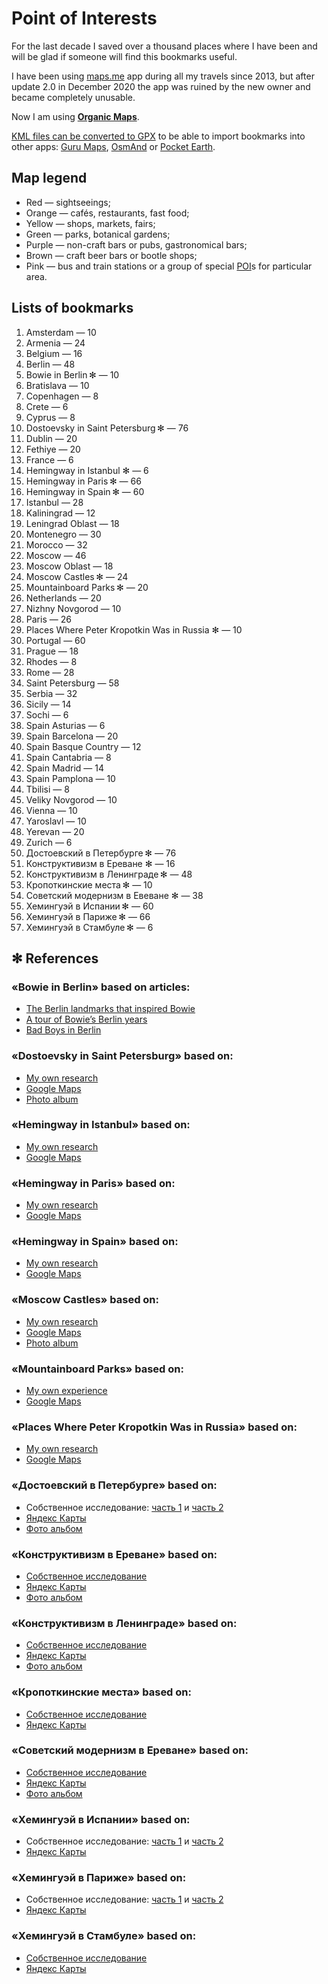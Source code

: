 # Point of Interests

For the last decade I saved over a thousand places where I have been and will be glad if someone will find this bookmarks useful.

I have been using [maps.me](https://maps.me) app during all my travels since 2013, but after update 2.0 in December 2020 the app was ruined by the new owner and became completely unusable.

Now I am using **[Organic Maps](https://organicmaps.app)**.

[KML files can be converted to GPX](https://github.com/enotramone/mmkml2gpx) to be able to import bookmarks into other apps: [Guru Maps](https://gurumaps.app), [OsmAnd](https://osmand.net) or [Pocket Earth](https://pocketearth.com).

## Map legend

* Red — sightseeings;
* Orange — cafés, restaurants, fast food;
* Yellow — shops, markets, fairs;
* Green — parks, botanical gardens;
* Purple — non-craft bars or pubs, gastronomical bars;
* Brown — craft beer bars or bootle shops;
* Pink — bus and train stations or a group of special [POI](https://en.wikipedia.org/wiki/Point_of_interest)s for particular area.

## Lists of bookmarks

1. Amsterdam — 10
1. Armenia — 24
1. Belgium — 16
1. Berlin — 48
1. Bowie in Berlin ✻ — 10
1. Bratislava — 10
1. Copenhagen — 8
1. Crete — 6
1. Cyprus — 8
1. Dostoevsky in Saint Petersburg ✻ — 76
1. Dublin — 20
1. Fethiye — 20
1. France — 6
1. Hemingway in Istanbul ✻ — 6
1. Hemingway in Paris ✻ — 66
1. Hemingway in Spain ✻ — 60
1. Istanbul — 28
1. Kaliningrad — 12
1. Leningrad Oblast — 18
1. Montenegro — 30
1. Morocco — 32
1. Moscow — 46
1. Moscow Oblast — 18
1. Moscow Castles ✻ — 24
1. Mountainboard Parks ✻ — 20
1. Netherlands — 20
1. Nizhny Novgorod — 10
1. Paris — 26
1. Places Where Peter Kropotkin Was in Russia ✻ — 10
1. Portugal — 60
1. Prague — 18
1. Rhodes — 8
1. Rome — 28
1. Saint Petersburg — 58
1. Serbia — 32
1. Sicily — 14
1. Sochi — 6
1. Spain Asturias — 6
1. Spain Barcelona — 20
1. Spain Basque Country — 12
1. Spain Cantabria — 8
1. Spain Madrid — 14
1. Spain Pamplona — 10
1. Tbilisi — 8
1. Veliky Novgorod — 10
1. Vienna — 10
1. Yaroslavl — 10
1. Yerevan — 20
1. Zurich — 6
1. Достоевский в Петербурге ✻ — 76
1. Конструктивизм в Ереване ✻ — 16
1. Конструктивизм в Ленинграде ✻ — 48
1. Кропоткинские места ✻ — 10
1. Советский модернизм в Евеване ✻ — 38
1. Хемингуэй в Испании ✻ — 60
1. Хемингуэй в Париже ✻ — 66
1. Хемингуэй в Стамбуле ✻ — 6

## ✻ References

### «Bowie in Berlin» based on articles:
* [The Berlin landmarks that inspired Bowie](https://www.ft.com/content/b20113b0-8753-11e3-9c5c-00144feab7de)
* [A tour of Bowie’s Berlin years](https://fotostrasse.com/david-bowies-berlin/)
* [Bad Boys in Berlin](http://www.bowiegoldenyears.com/press/79-10-04-rolling-stone.html)

### «Dostoevsky in Saint Petersburg» based on:
* [My own research](https://adequatica.medium.com/dostoevsky-in-saint-petersburg-3b126807c316?source=friends_link&sk=a1580b70d00e4421f30bb97da87d8297)
* [Google Maps](https://www.google.com/maps/d/viewer?mid=1_m92Owz9aIDrt46Z5ZMKCGoJszU)
* [Photo album](https://yadi.sk/a/KT-mFoCy_pef4g)

### «Hemingway in Istanbul» based on:
* [My own research](https://adequatica.medium.com/hemingway-in-istanbul-9e8f4fc3e6bf?source=friends_link&sk=b4df8f13335b7d4fd9fb42dee5be290e)
* [Google Maps](https://www.google.com/maps/d/viewer?mid=1p0NOGh1ePRwqBwEmrKUOND-dsXmlHujR)

### «Hemingway in Paris» based on:
* [My own research](https://adequatica.medium.com/hemingway-in-paris-fb0a425913e0?source=friends_link&sk=a3eaecf784f6ba3324830efd1291cb64)
* [Google Maps](https://www.google.com/maps/d/viewer?mid=1hg6Hs7aTQh8HAdea_deIEvCl_8Y)

### «Hemingway in Spain» based on:
* [My own research](https://adequatica.medium.com/hemingway-in-spain-6a9118d7dfb3?source=friends_link&sk=76d0a9875b23dfac95445a36cef02acd)
* [Google Maps](https://www.google.com/maps/d/viewer?mid=1p0CMpvSdMqmDwthIM_hzZQRV33WyKckh)

### «Moscow Castles» based on:
* [My own research](https://adequatica.medium.com/moscow-castles-d5f655b74df9?source=friends_link&sk=eac8dd27dfb2ac9648932a53983a0653)
* [Google Maps](https://www.google.com/maps/d/viewer?mid=14rmaKHZ1kutniTiL1_96bAYkjT6Jxwnb)
* [Photo album](https://yadi.sk/a/dG9Uv4txE8L-9w)

### «Mountainboard Parks» based on:
* [My own experience](https://adequatica.medium.com/mountainboard-parks-a9ae99209f46?source=friends_link&sk=771d8121508535fadbe0e153d197bf8f)
* [Google Maps](https://www.google.com/maps/d/viewer?mid=1tyD4TTqb97ZVnRM3YoJ_Ql9btS8)

### «Places Where Peter Kropotkin Was in Russia» based on:
* [My own research](https://adequatica.medium.com/knyaz-kropotkin-places-3117e8f3e59b?source=friends_link&sk=94a2a5d0e4ba97a167f23e7c448696e6)
* [Google Maps](https://www.google.com/maps/d/viewer?mid=1Ytif-yhpX6JxDeyf7tQbluaMZNZNh-KY)

### «Достоевский в Петербурге» based on:
* Собственное исследование: [часть 1](https://telegra.ph/Dostoevskij-v-Peterburge-04-22) и [часть 2](https://telegra.ph/Dostoevskij-v-Peterburge-04-22-2)
* [Яндекс Карты](https://yandex.ru/maps/-/CZgr4I0C)
* [Фото альбом](https://yadi.sk/a/KT-mFoCy_pef4g)

### «Конструктивизм в Ереване» based on:
* [Собственное исследование](https://telegra.ph/Konstruktivizm-v-Erevane-07-16)
* [Яндекс Карты](https://yandex.ru/maps/?um=constructor%3Ad2212dd036a0f1adcf5c8d1c4a3e0e3d94e71672c17ba301b79840d6d0e4b6cb)
* [Фото альбом](https://yadi.sk/a/tVwNsgRxGDyzzw)

### «Конструктивизм в Ленинграде» based on:
* [Собственное исследование](https://telegra.ph/Konstruktivizm-v-Leningrade-09-02)
* [Яндекс Карты](https://yandex.ru/maps/?um=constructor%3A38b5c47b70b1ebb9c83a30a45896c37587d38d344ec3449a607fb9316e902fac)
* [Фото альбом](https://yadi.sk/a/tkwa_Q-HeQO03g)

### «Кропоткинские места» based on:
* [Собственное исследование](https://telegra.ph/Mesta-knyazya-Kropotkina-04-22)
* [Яндекс Карты](https://yandex.ru/maps/-/CCgb7-oV)

### «Советский модернизм в Ереване» based on:
* [Собственное исследование](https://telegra.ph/Sovetskij-modernizm-v-Erevane-07-16)
* [Яндекс Карты](https://yandex.ru/maps/?um=constructor%3A30b9b2cfb87b19f3b34dd4d0e6b93f1879b4d3aac9bffb5690691d98386c31c9)
* [Фото альбом](https://yadi.sk/a/qh5sKgMfLSW4zA)

### «Хемингуэй в Испании» based on:
* Собственное исследование: [часть 1](https://telegra.ph/Heminguehj-v-Ispanii-04-24) и [часть 2](https://telegra.ph/Heminguehj-v-Ispanii-04-24-2)
* [Яндекс Карты](https://yandex.ru/maps/-/CCU5aUfSPC)

### «Хемингуэй в Париже» based on:
* Собственное исследование: [часть 1](https://telegra.ph/Heminguehj-v-Parizhe-04-24) и [часть 2](https://telegra.ph/Heminguehj-v-Parizhe-04-24-2)
* [Яндекс Карты](https://yandex.ru/maps/-/CCUU5JGvHC)

### «Хемингуэй в Стамбуле» based on:
* [Собственное исследование](https://telegra.ph/Heminguehj-v-Stambule-04-24)
* [Яндекс Карты](https://yandex.ru/maps/?um=constructor%3A2c7aa8157ee2b260105565c07ca04098bec3acd2b5015bac98dd6986086ce8cf)
